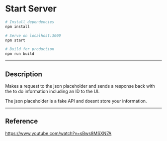 # Start Server

```bash
# Install dependencies
npm install

# Serve on localhost:3000
npm start

# Build for production
npm run build
```
---

## Description

Makes a request to the json placeholder and sends a response back with the to do information including an ID to the UI.

The json placeholder is a fake API and doesnt store your information.

---

## Reference
https://www.youtube.com/watch?v=sBws8MSXN7A
